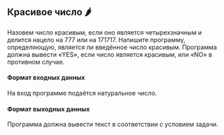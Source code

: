 ## Красивое число 🌶️

Назовем число красивым, если оно является четырехзначным и делится нацело на 777 или на 171717. Напишите программу, определяющую, является ли введённое число красивым. Программа должна вывести «YES», если число является красивым, или «NO» в противном случае.

#### Формат входных данных
На вход программе подаётся натуральное число.

#### Формат выходных данных
Программа должна вывести текст в соответствии с условием задачи.